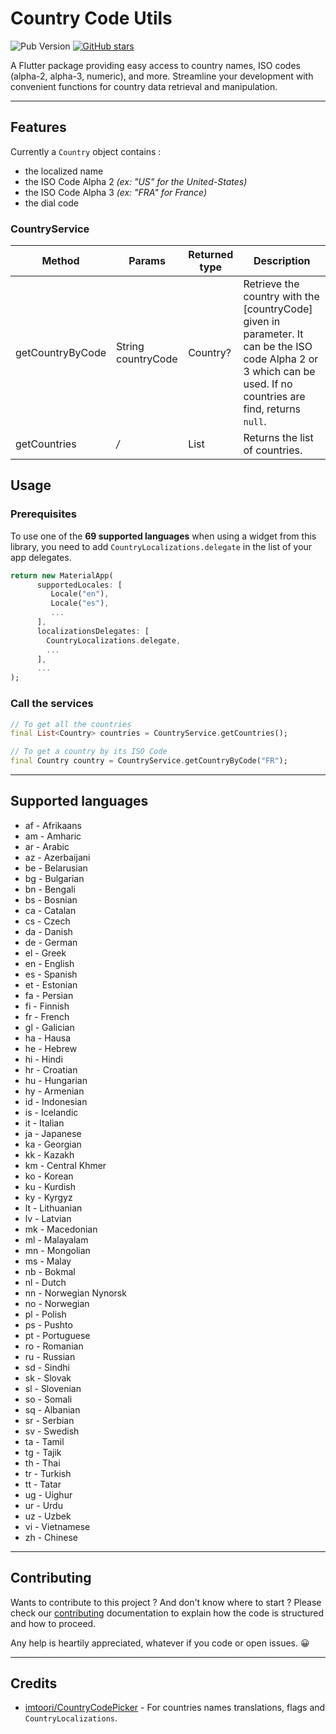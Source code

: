 # Country Code Utils

![Pub Version](https://img.shields.io/pub/v/country_utils) [![GitHub stars](https://img.shields.io/github/stars/RoadTripMoustache/country_utils?style=social)](https://github.com/psk907/fluttermoji/stargazers)

A Flutter package providing easy access to country names, ISO codes (alpha-2, alpha-3, numeric), and more. Streamline your development with convenient functions for country data retrieval and manipulation.

---

## Features
Currently a `Country` object contains :
- the localized name
- the ISO Code Alpha 2 *(ex: "US" for the United-States)*
- the ISO Code Alpha 3 *(ex: "FRA" for France)*
- the dial code

### CountryService
|Method|Params|Returned type|Description|
|---|---|---|---|
|getCountryByCode|String countryCode|Country?|Retrieve the country with the [countryCode] given in parameter. It can be the ISO code Alpha 2 or 3 which can be used. If no countries are find, returns `null`.|
|getCountries|*/*|List<Country>|Returns the list of countries.|

## Usage
### Prerequisites
To use one of the **69 supported languages** when using a widget from this library, you need to add `CountryLocalizations.delegate` in the list of your app delegates.

```dart
return new MaterialApp(
      supportedLocales: [
         Locale("en"),
         Locale("es"),
         ...
      ],
      localizationsDelegates: [
        CountryLocalizations.delegate,
        ...
      ],
      ...
);
```

### Call the services
```dart
// To get all the countries
final List<Country> countries = CountryService.getCountries();

// To get a country by its ISO Code
final Country country = CountryService.getCountryByCode("FR");
```

---

## Supported languages
- af - Afrikaans
- am - Amharic
- ar - Arabic
- az - Azerbaijani
- be - Belarusian
- bg - Bulgarian
- bn - Bengali
- bs - Bosnian
- ca - Catalan
- cs - Czech
- da - Danish
- de - German
- el - Greek
- en - English
- es - Spanish
- et - Estonian
- fa - Persian
- fi - Finnish
- fr - French
- gl - Galician
- ha - Hausa
- he - Hebrew
- hi - Hindi
- hr - Croatian
- hu - Hungarian
- hy - Armenian
- id - Indonesian
- is - Icelandic
- it - Italian
- ja - Japanese
- ka - Georgian
- kk - Kazakh
- km - Central Khmer
- ko - Korean
- ku - Kurdish
- ky - Kyrgyz
- lt - Lithuanian
- lv - Latvian
- mk - Macedonian
- ml - Malayalam
- mn - Mongolian
- ms - Malay
- nb - Bokmal
- nl - Dutch
- nn - Norwegian Nynorsk
- no - Norwegian
- pl - Polish
- ps - Pushto
- pt - Portuguese
- ro - Romanian
- ru - Russian
- sd - Sindhi
- sk - Slovak
- sl - Slovenian
- so - Somali
- sq - Albanian
- sr - Serbian
- sv - Swedish
- ta - Tamil
- tg - Tajik
- th - Thai
- tr - Turkish
- tt - Tatar
- ug - Uighur
- ur - Urdu
- uz - Uzbek
- vi - Vietnamese
- zh - Chinese


---

## Contributing

Wants to contribute to this project ? And don't know where to start ? Please check our [contributing](./CONTRIBUTING.md) documentation to explain how the code is structured and how to proceed.

Any help is heartily appreciated, whatever if you code or open issues. 😀

--- 

## Credits

- [imtoori/CountryCodePicker](https://github.com/imtoori/CountryCodePicker.git) - For countries names translations, flags and `CountryLocalizations`.